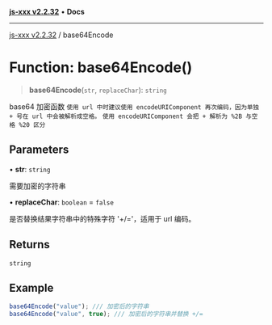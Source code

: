 [**js-xxx v2.2.32**](../README.md) • **Docs**

***

[js-xxx v2.2.32](../README.md) / base64Encode

# Function: base64Encode()

> **base64Encode**(`str`, `replaceChar`): `string`

base64 加密函数
`使用 url 中时建议使用 encodeURIComponent 再次编码，因为单独 + 号在 url 中会被解析成空格。`
`使用 encodeURIComponent 会把 + 解析为 %2B 与空格 %20 区分`

## Parameters

• **str**: `string`

需要加密的字符串

• **replaceChar**: `boolean` = `false`

是否替换结果字符串中的特殊字符 '+/='，适用于 url 编码。

## Returns

`string`

## Example

```ts
base64Encode("value"); /// 加密后的字符串
base64Encode("value", true); /// 加密后的字符串并替换 +/=
```
